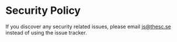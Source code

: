 # Security Policy

If you discover any security related issues, please email js@thesc.se instead of using the issue tracker.
